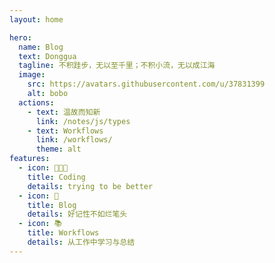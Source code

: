 ```yaml
---
layout: home

hero:
  name: Blog
  text: Donggua
  tagline: 不积跬步，无以至千里；不积小流，无以成江海
  image:
    src: https://avatars.githubusercontent.com/u/37831399
    alt: bobo
  actions:
    - text: 温故而知新
      link: /notes/js/types
    - text: Workflows
      link: /workflows/
      theme: alt
features:
  - icon: 🧑🏻‍💻
    title: Coding
    details: trying to be better
  - icon: 📘
    title: Blog
    details: 好记性不如烂笔头
  - icon: 📚
    title: Workflows
    details: 从工作中学习与总结
---
```

